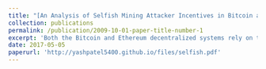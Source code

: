 ```yaml
---
title: "[An Analysis of Selfish Mining Attacker Incentives in Bitcoin and Ethereum](http://yashpatel5400.github.io/files/selfish.pdf)"
collection: publications
permalink: /publication/2009-10-01-paper-title-number-1
excerpt: 'Both the Bitcoin and Ethereum decentralized systems rely on the same distributed public Blockchain mining model of transmitting and recording history. Previous thought was that this system would be held in check through a balanced proof of work incentive system. However, previous studies have revealed an attack dubbed “selfish mining” whereby miners can exploit this incentive system to increase their expected rewards. Such models have further been applied to studying the transaction fee system that is expected to largely replace the block rewards system over the following years. Despite extensive study in the past, such models have failed to include the associated effects of these selfish mining attacks on exchange rates, which is of primary focus herein. These models are further extend to the context of the Ethereum network, which has not been studied with respect to selfish mining previously. In addition, this study sought to align and compare the current empirical status of the Bitcoin and Ethereum networks to the model results, to determine whether it is currently in the miners’ economic interest to engage in selfish mining or not. In the end, the necessary devaluation was studied as a function of the attacker’s hashrate, selfish mining (SM) hashrate proportion, SM engagement delay, and uncle block reward (Ethereum) were obtained, and it was found that the current state of Bitcoin and Ethereum are highly conducive to selfish mining, making it of interest to find countermeasures thereof in future studies.'
date: 2017-05-05
paperurl: 'http://yashpatel5400.github.io/files/selfish.pdf'
---
```

